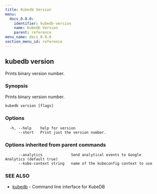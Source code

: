 ```yaml
---
title: Kubedb Version
menu:
  docs_0.8.0:
    identifier: kubedb-version
    name: Kubedb Version
    parent: reference
menu_name: docs_0.8.0
section_menu_id: reference
---
```

## kubedb version

Prints binary version number.

### Synopsis

Prints binary version number.

```
kubedb version [flags]
```

### Options

```
  -h, --help    help for version
      --short   Print just the version number.
```

### Options inherited from parent commands

```
      --analytics             Send analytical events to Google Analytics (default true)
      --kube-context string   name of the kubeconfig context to use
```

### SEE ALSO

* [kubedb](/docs/reference/kubedb.md)	 - Command line interface for KubeDB

